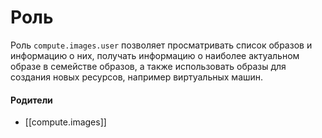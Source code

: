 # Роль

Роль `compute.images.user` позволяет просматривать список образов и информацию о них, получать информацию о наиболее актуальном образе в семействе образов, а также использовать образы для создания новых ресурсов, например виртуальных машин.


#### Родители

- [[compute.images]]
